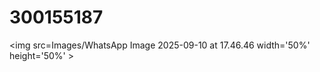# 300155187



<img src=Images/WhatsApp Image 2025-09-10 at 17.46.46 width='50%' height='50%' > </img>
